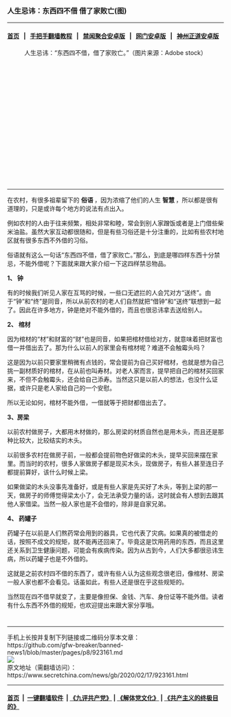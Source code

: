 ### 人生忌讳：东西四不借 借了家败亡(图)
------------------------

#### [首页](https://github.com/gfw-breaker/banned-news1/blob/master/README.md) &nbsp;&nbsp;|&nbsp;&nbsp; [手把手翻墙教程](https://github.com/gfw-breaker/guides/wiki) &nbsp;&nbsp;|&nbsp;&nbsp; [禁闻聚合安卓版](https://github.com/gfw-breaker/bn-android) &nbsp;&nbsp;|&nbsp;&nbsp; [网门安卓版](https://github.com/oGate2/oGate) &nbsp;&nbsp;|&nbsp;&nbsp; [神州正道安卓版](https://github.com/SzzdOgate/update) 



<div class="article_right" style="fone-color:#000">
 <p style="text-align: center;">
  <img alt="" src="https://img3.secretchina.com/pic/2020/2-17/p2629422a472543739-ss.jpg"/>
  <br>
   人生忌讳：“东西四不借，借了家败亡。”（图片来源：Adobe stock）
   <span id="hideid" name="hideid" style="color:red;display:none;">
    <span href="https://www.secretchina.com">
    </span>
   </span>
  </br>
 </p>
 <div id="txt-mid1-t21-2017">
  <ins class="adsbygoogle" data-ad-client="ca-pub-1276641434651360" data-ad-slot="2451032099" style="display:inline-block;width:336px;height:280px">
  </ins>
  

---


  </div>
 </div>
 <p>
  在农村，有很多祖辈留下的
  <strong>
   <span href="https://www.secretchina.com/news/gb/tag/俗语" target="_blank">
    俗语
   </span>
  </strong>
  ，因为浓缩了他们的人生
  <strong>
   智慧
  </strong>
  ，所以都是很有道理的，只是或许每个地方的说法有点出入。
  <span id="hideid" name="hideid" style="color:red;display:none;">
   <span href="https://www.secretchina.com">
   </span>
  </span>
 </p>
 <p>
  例如农村的人由于往来频繁，相处非常和睦，常会到别人家蹭饭或者是上门借些柴米油盐。虽然大家互动都很随和，但是有些习俗还是十分注重的，比如有些农村地区就有很多东西不外借的习俗。
 </p>
 <p>
  俗语就有这么一句话“东西四不借，借了家败亡。”那么，到底是哪四样东西十分禁忌，不能外借呢？下面就来跟大家介绍一下这四样禁忌物品。
 </p>
 <p>
  <strong>
   1、
   <span href="https://www.secretchina.com/news/gb/tag/钟" target="_blank">
    钟
   </span>
  </strong>
 </p>
 <p>
  有的时候我们听见人家在互骂的时候，一些口无遮拦的人会咒对方“送终”。由于“钟”和“终”是同音，所以从前农村的老人们自然就把“借钟”和“送终”联想到一起了。因此在许多地方，钟是绝对不能外借的，而且也很忌讳拿去送给别人。
 </p>
 <p>
  <strong>
   2、
   <span href="https://www.secretchina.com/news/gb/tag/棺材" target="_blank">
    棺材
   </span>
  </strong>
 </p>
 <p>
  因为棺材的“材”和财富的“财”也是同音，如果把棺材借给对方，就意味着把财富也借一并借出去了。那为什么以前人的家里会有棺材呢？难道不会触霉头吗？
 </p>
 <p>
  这是因为以前只要家里稍微有点钱的，常会提前为自己买好棺材，也就是想为自己挑一副材质好的棺材，在从前也叫寿材。对老人家而言，提早把自己的棺材买回家来，不但不会触霉头，还会给自己添寿。当然这只是以前人的想法，也没什么证据，或许只是老人家给自己的一个安慰。
 </p>
 <p>
  所以无论如何，棺材不能外借，一借就等于把财都借出去了。
 </p>
 <p>
  <strong>
   3、房梁
  </strong>
 </p>
 <p>
  以前农村做房子，大都用木材做的，那么房梁的材质自然也是用木头，而且还是那种比较大，比较结实的木头。
 </p>
 <p>
  以前很多农村在做房子前，一般都会提前物色好做梁的木头，提早买回来摆在家里。而当时的农村，很多人家做房子都是现买木头，现做房子，有些人甚至连日子都提前算好，该什么时候上梁。
 </p>
 <p>
  如果做梁的木头没事先准备好，或是有些人家是先买好了木头，等到上梁的那一天，做房子的师傅觉得梁太小了，会无法承受力量的话，这时就会有人想到去跟其他人家借梁。当然一般人家也是不会借的，除非是自家兄弟。
 </p>
 <p>
  <strong>
   4、
   <span href="https://www.secretchina.com/news/gb/tag/药罐子" target="_blank">
    药罐子
   </span>
  </strong>
 </p>
 <p>
  药罐子在以前是人们熬药常会用到的器具，它也代表了灾病。如果真的被借走的话，按照不成文的规矩，就不能再还回来了。毕竟这是饮用药用的东西，而且这里还关系到卫生健康问题，可能会有疾病传染。因为从古到今，人们大多都很忌讳生病，所以药罐子也是不外借的。
 </p>
 <p>
  这就是之前农村四不借的东西了，或许有些人认为这些观念很老旧，像棺材、房梁一般人家也都不会看见。话虽如此，有些人还是很在乎这些规矩的。
 </p>
 <p>
  当然现在四不借早就变了，主要是像担保、金钱、汽车、身份证等不能外借。读者有什么东西不外借的规矩，也欢迎提出来跟大家分享哦。
  <center>
   <div>
    <div id="txt-mid2-t22-2017" style="display: block;  max-height: 351px;  overflow: hidden;">
     <div id="SC-21xxx">
     </div>
     <ins class="adsbygoogle" data-ad-client="ca-pub-1276641434651360" data-ad-format="auto" data-ad-slot="4301710469" data-full-width-responsive="true" style="display:block">
     </ins>
    </div>
   </div>
  </center>
  <div style="padding-top:12px;">
  </div>
 </p>
</div>

<hr/>
手机上长按并复制下列链接或二维码分享本文章：<br/>
https://github.com/gfw-breaker/banned-news1/blob/master/pages/p8/923161.md <br/>
<a href='https://github.com/gfw-breaker/banned-news1/blob/master/pages/p8/923161.md'><img src='https://github.com/gfw-breaker/banned-news1/blob/master/pages/p8/923161.md.png'/></a> <br/>
原文地址（需翻墙访问）：https://www.secretchina.com/news/gb/2020/02/17/923161.html


------------------------
#### [首页](https://github.com/gfw-breaker/banned-news1/blob/master/README.md) &nbsp;|&nbsp; [一键翻墙软件](https://github.com/gfw-breaker/nogfw/blob/master/README.md) &nbsp;| [《九评共产党》](https://github.com/gfw-breaker/9ping.md/blob/master/README.md#九评之一评共产党是什么) | [《解体党文化》](https://github.com/gfw-breaker/jtdwh.md/blob/master/README.md) | [《共产主义的终极目的》](https://github.com/gfw-breaker/gczydzjmd.md/blob/master/README.md)


<img src='http://gfw-breaker.win/banned-news/pages/p8/923161.md' width='0px' height='0px'/>